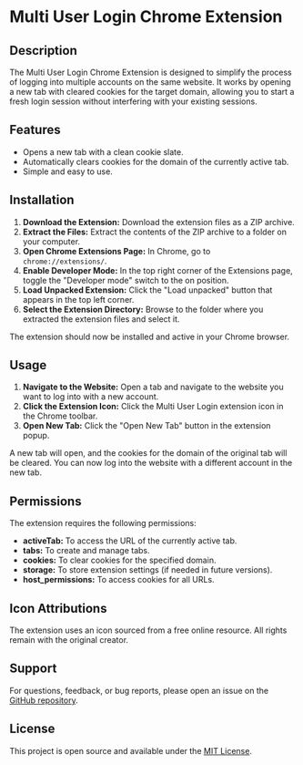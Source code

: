 # Multi User Login Chrome Extension

## Description

The Multi User Login Chrome Extension is designed to simplify the process of logging into multiple accounts on the same website. It works by opening a new tab with cleared cookies for the target domain, allowing you to start a fresh login session without interfering with your existing sessions.

## Features

*   Opens a new tab with a clean cookie slate.
*   Automatically clears cookies for the domain of the currently active tab.
*   Simple and easy to use.

## Installation

1.  **Download the Extension:** Download the extension files as a ZIP archive.
2.  **Extract the Files:** Extract the contents of the ZIP archive to a folder on your computer.
3.  **Open Chrome Extensions Page:** In Chrome, go to `chrome://extensions/`.
4.  **Enable Developer Mode:** In the top right corner of the Extensions page, toggle the "Developer mode" switch to the on position.
5.  **Load Unpacked Extension:** Click the "Load unpacked" button that appears in the top left corner.
6.  **Select the Extension Directory:** Browse to the folder where you extracted the extension files and select it.

The extension should now be installed and active in your Chrome browser.

## Usage

1.  **Navigate to the Website:** Open a tab and navigate to the website you want to log into with a new account.
2.  **Click the Extension Icon:** Click the Multi User Login extension icon in the Chrome toolbar.
3.  **Open New Tab:** Click the "Open New Tab" button in the extension popup.

A new tab will open, and the cookies for the domain of the original tab will be cleared. You can now log into the website with a different account in the new tab.

## Permissions

The extension requires the following permissions:

*   **activeTab:** To access the URL of the currently active tab.
*   **tabs:** To create and manage tabs.
*   **cookies:** To clear cookies for the specified domain.
*   **storage:** To store extension settings (if needed in future versions).
*   **host_permissions:** To access cookies for all URLs.

## Icon Attributions

The extension uses an icon sourced from a free online resource. All rights remain with the original creator.

## Support

For questions, feedback, or bug reports, please open an issue on the [GitHub repository](https://github.com/your-username/multi-user-login).

## License

This project is open source and available under the [MIT License](LICENSE).
